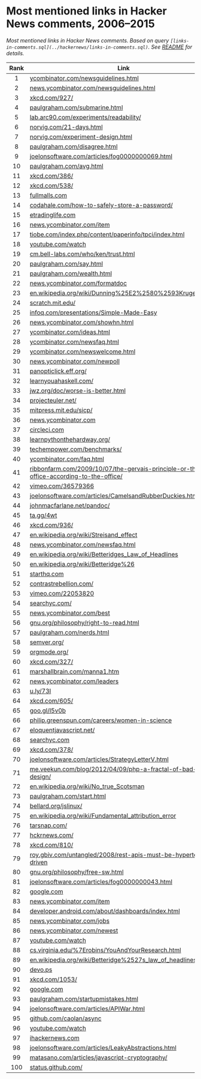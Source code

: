 # Most mentioned links in Hacker News comments, 2006–2015

*Most mentioned links in Hacker News comments. Based on query `[links-in-comments.sql](../hackernews/links-in-comments.sql)`. See [README](../README.md) for details.*

Rank | Link | Mentions
:-: | --- | --:
1 | [ycombinator.com/newsguidelines.html](http://ycombinator.com/newsguidelines.html) | [1274](https://hn.algolia.com/?query=ycombinator.com/newsguidelines.html&sort=byPopularity&prefix&page=0&dateRange=all&type=comment)
2 | [news.ycombinator.com/newsguidelines.html](https://news.ycombinator.com/newsguidelines.html) | [203](https://hn.algolia.com/?query=news.ycombinator.com/newsguidelines.html&sort=byPopularity&prefix&page=0&dateRange=all&type=comment)
3 | [xkcd.com/927/](http://xkcd.com/927/) | [197](https://hn.algolia.com/?query=xkcd.com/927/&sort=byPopularity&prefix&page=0&dateRange=all&type=comment)
4 | [paulgraham.com/submarine.html](http://www.paulgraham.com/submarine.html) | [178](https://hn.algolia.com/?query=paulgraham.com/submarine.html&sort=byPopularity&prefix&page=0&dateRange=all&type=comment)
5 | [lab.arc90.com/experiments/readability/](http://lab.arc90.com/experiments/readability/) | [153](https://hn.algolia.com/?query=lab.arc90.com/experiments/readability/&sort=byPopularity&prefix&page=0&dateRange=all&type=comment)
6 | [norvig.com/21-days.html](http://norvig.com/21-days.html) | [153](https://hn.algolia.com/?query=norvig.com/21-days.html&sort=byPopularity&prefix&page=0&dateRange=all&type=comment)
7 | [norvig.com/experiment-design.html](http://norvig.com/experiment-design.html) | [147](https://hn.algolia.com/?query=norvig.com/experiment-design.html&sort=byPopularity&prefix&page=0&dateRange=all&type=comment)
8 | [paulgraham.com/disagree.html](http://www.paulgraham.com/disagree.html) | [143](https://hn.algolia.com/?query=paulgraham.com/disagree.html&sort=byPopularity&prefix&page=0&dateRange=all&type=comment)
9 | [joelonsoftware.com/articles/fog0000000069.html](http://www.joelonsoftware.com/articles/fog0000000069.html) | [138](https://hn.algolia.com/?query=joelonsoftware.com/articles/fog0000000069.html&sort=byPopularity&prefix&page=0&dateRange=all&type=comment)
10 | [paulgraham.com/avg.html](http://www.paulgraham.com/avg.html) | [136](https://hn.algolia.com/?query=paulgraham.com/avg.html&sort=byPopularity&prefix&page=0&dateRange=all&type=comment)
11 | [xkcd.com/386/](http://xkcd.com/386/) | [126](https://hn.algolia.com/?query=xkcd.com/386/&sort=byPopularity&prefix&page=0&dateRange=all&type=comment)
12 | [xkcd.com/538/](http://xkcd.com/538/) | [121](https://hn.algolia.com/?query=xkcd.com/538/&sort=byPopularity&prefix&page=0&dateRange=all&type=comment)
13 | [fullmalls.com](http://www.fullmalls.com) | [108](https://hn.algolia.com/?query=fullmalls.com&sort=byPopularity&prefix&page=0&dateRange=all&type=comment)
14 | [codahale.com/how-to-safely-store-a-password/](http://codahale.com/how-to-safely-store-a-password/) | [105](https://hn.algolia.com/?query=codahale.com/how-to-safely-store-a-password/&sort=byPopularity&prefix&page=0&dateRange=all&type=comment)
15 | [etradinglife.com](http://www.etradinglife.com) | [104](https://hn.algolia.com/?query=etradinglife.com&sort=byPopularity&prefix&page=0&dateRange=all&type=comment)
16 | [news.ycombinator.com/item](http://news.ycombinator.com/item?id=363) | [103](https://hn.algolia.com/?query=news.ycombinator.com/item&sort=byPopularity&prefix&page=0&dateRange=all&type=comment)
17 | [tiobe.com/index.php/content/paperinfo/tpci/index.html](http://www.tiobe.com/index.php/content/paperinfo/tpci/index.html) | [101](https://hn.algolia.com/?query=tiobe.com/index.php/content/paperinfo/tpci/index.html&sort=byPopularity&prefix&page=0&dateRange=all&type=comment)
18 | [youtube.com/watch](http://www.youtube.com/watch?v=dBnniua6-oM) | [97](https://hn.algolia.com/?query=youtube.com/watch&sort=byPopularity&prefix&page=0&dateRange=all&type=comment)
19 | [cm.bell-labs.com/who/ken/trust.html](http://cm.bell-labs.com/who/ken/trust.html) | [96](https://hn.algolia.com/?query=cm.bell-labs.com/who/ken/trust.html&sort=byPopularity&prefix&page=0&dateRange=all&type=comment)
20 | [paulgraham.com/say.html](http://www.paulgraham.com/say.html) | [96](https://hn.algolia.com/?query=paulgraham.com/say.html&sort=byPopularity&prefix&page=0&dateRange=all&type=comment)
21 | [paulgraham.com/wealth.html](http://www.paulgraham.com/wealth.html) | [93](https://hn.algolia.com/?query=paulgraham.com/wealth.html&sort=byPopularity&prefix&page=0&dateRange=all&type=comment)
22 | [news.ycombinator.com/formatdoc](http://news.ycombinator.com/formatdoc) | [89](https://hn.algolia.com/?query=news.ycombinator.com/formatdoc&sort=byPopularity&prefix&page=0&dateRange=all&type=comment)
23 | [en.wikipedia.org/wiki/Dunning%25E2%2580%2593Kruger_effect](http://en.wikipedia.org/wiki/Dunning%E2%80%93Kruger_effect) | [89](https://hn.algolia.com/?query=en.wikipedia.org/wiki/Dunning%25E2%2580%2593Kruger_effect&sort=byPopularity&prefix&page=0&dateRange=all&type=comment)
24 | [scratch.mit.edu/](http://scratch.mit.edu/) | [86](https://hn.algolia.com/?query=scratch.mit.edu/&sort=byPopularity&prefix&page=0&dateRange=all&type=comment)
25 | [infoq.com/presentations/Simple-Made-Easy](http://www.infoq.com/presentations/Simple-Made-Easy) | [86](https://hn.algolia.com/?query=infoq.com/presentations/Simple-Made-Easy&sort=byPopularity&prefix&page=0&dateRange=all&type=comment)
26 | [news.ycombinator.com/showhn.html](https://news.ycombinator.com/showhn.html) | [85](https://hn.algolia.com/?query=news.ycombinator.com/showhn.html&sort=byPopularity&prefix&page=0&dateRange=all&type=comment)
27 | [ycombinator.com/ideas.html](http://ycombinator.com/ideas.html) | [85](https://hn.algolia.com/?query=ycombinator.com/ideas.html&sort=byPopularity&prefix&page=0&dateRange=all&type=comment)
28 | [ycombinator.com/newsfaq.html](http://ycombinator.com/newsfaq.html) | [84](https://hn.algolia.com/?query=ycombinator.com/newsfaq.html&sort=byPopularity&prefix&page=0&dateRange=all&type=comment)
29 | [ycombinator.com/newswelcome.html](http://ycombinator.com/newswelcome.html) | [83](https://hn.algolia.com/?query=ycombinator.com/newswelcome.html&sort=byPopularity&prefix&page=0&dateRange=all&type=comment)
30 | [news.ycombinator.com/newpoll](http://news.ycombinator.com/newpoll) | [82](https://hn.algolia.com/?query=news.ycombinator.com/newpoll&sort=byPopularity&prefix&page=0&dateRange=all&type=comment)
31 | [panopticlick.eff.org/](https://panopticlick.eff.org/) | [82](https://hn.algolia.com/?query=panopticlick.eff.org/&sort=byPopularity&prefix&page=0&dateRange=all&type=comment)
32 | [learnyouahaskell.com/](http://learnyouahaskell.com/) | [79](https://hn.algolia.com/?query=learnyouahaskell.com/&sort=byPopularity&prefix&page=0&dateRange=all&type=comment)
33 | [jwz.org/doc/worse-is-better.html](http://www.jwz.org/doc/worse-is-better.html) | [79](https://hn.algolia.com/?query=jwz.org/doc/worse-is-better.html&sort=byPopularity&prefix&page=0&dateRange=all&type=comment)
34 | [projecteuler.net/](http://projecteuler.net/) | [75](https://hn.algolia.com/?query=projecteuler.net/&sort=byPopularity&prefix&page=0&dateRange=all&type=comment)
35 | [mitpress.mit.edu/sicp/](http://mitpress.mit.edu/sicp/) | [75](https://hn.algolia.com/?query=mitpress.mit.edu/sicp/&sort=byPopularity&prefix&page=0&dateRange=all&type=comment)
36 | [news.ycombinator.com](http://news.ycombinator.com) | [74](https://hn.algolia.com/?query=news.ycombinator.com&sort=byPopularity&prefix&page=0&dateRange=all&type=comment)
37 | [circleci.com](https://circleci.com) | [74](https://hn.algolia.com/?query=circleci.com&sort=byPopularity&prefix&page=0&dateRange=all&type=comment)
38 | [learnpythonthehardway.org/](http://learnpythonthehardway.org/) | [73](https://hn.algolia.com/?query=learnpythonthehardway.org/&sort=byPopularity&prefix&page=0&dateRange=all&type=comment)
39 | [techempower.com/benchmarks/](http://www.techempower.com/benchmarks/) | [71](https://hn.algolia.com/?query=techempower.com/benchmarks/&sort=byPopularity&prefix&page=0&dateRange=all&type=comment)
40 | [ycombinator.com/faq.html](http://ycombinator.com/faq.html) | [70](https://hn.algolia.com/?query=ycombinator.com/faq.html&sort=byPopularity&prefix&page=0&dateRange=all&type=comment)
41 | [ribbonfarm.com/2009/10/07/the-gervais-principle-or-the-office-according-to-the-office/](http://www.ribbonfarm.com/2009/10/07/the-gervais-principle-or-the-office-according-to-the-office/) | [70](https://hn.algolia.com/?query=ribbonfarm.com/2009/10/07/the-gervais-principle-or-the-office-according-to-the-office/&sort=byPopularity&prefix&page=0&dateRange=all&type=comment)
42 | [vimeo.com/36579366](http://vimeo.com/36579366) | [69](https://hn.algolia.com/?query=vimeo.com/36579366&sort=byPopularity&prefix&page=0&dateRange=all&type=comment)
43 | [joelonsoftware.com/articles/CamelsandRubberDuckies.html](http://www.joelonsoftware.com/articles/CamelsandRubberDuckies.html) | [68](https://hn.algolia.com/?query=joelonsoftware.com/articles/CamelsandRubberDuckies.html&sort=byPopularity&prefix&page=0&dateRange=all&type=comment)
44 | [johnmacfarlane.net/pandoc/](http://johnmacfarlane.net/pandoc/) | [66](https://hn.algolia.com/?query=johnmacfarlane.net/pandoc/&sort=byPopularity&prefix&page=0&dateRange=all&type=comment)
45 | [ta.gg/4wt](http://ta.gg/4wt) | [65](https://hn.algolia.com/?query=ta.gg/4wt&sort=byPopularity&prefix&page=0&dateRange=all&type=comment)
46 | [xkcd.com/936/](http://xkcd.com/936/) | [64](https://hn.algolia.com/?query=xkcd.com/936/&sort=byPopularity&prefix&page=0&dateRange=all&type=comment)
47 | [en.wikipedia.org/wiki/Streisand_effect](http://en.wikipedia.org/wiki/Streisand_effect) | [63](https://hn.algolia.com/?query=en.wikipedia.org/wiki/Streisand_effect&sort=byPopularity&prefix&page=0&dateRange=all&type=comment)
48 | [news.ycombinator.com/newsfaq.html](https://news.ycombinator.com/newsfaq.html) | [62](https://hn.algolia.com/?query=news.ycombinator.com/newsfaq.html&sort=byPopularity&prefix&page=0&dateRange=all&type=comment)
49 | [en.wikipedia.org/wiki/Betteridges_Law_of_Headlines](http://en.wikipedia.org/wiki/Betteridges_Law_of_Headlines) | [62](https://hn.algolia.com/?query=en.wikipedia.org/wiki/Betteridges_Law_of_Headlines&sort=byPopularity&prefix&page=0&dateRange=all&type=comment)
50 | [en.wikipedia.org/wiki/Betteridge%26](http://en.wikipedia.org/wiki/Betteridge&#x27;s_law_of_headlines) | [61](https://hn.algolia.com/?query=en.wikipedia.org/wiki/Betteridge%26&sort=byPopularity&prefix&page=0&dateRange=all&type=comment)
51 | [starthq.com](https://starthq.com) | [61](https://hn.algolia.com/?query=starthq.com&sort=byPopularity&prefix&page=0&dateRange=all&type=comment)
52 | [contrastrebellion.com/](http://contrastrebellion.com/) | [61](https://hn.algolia.com/?query=contrastrebellion.com/&sort=byPopularity&prefix&page=0&dateRange=all&type=comment)
53 | [vimeo.com/22053820](http://vimeo.com/22053820) | [60](https://hn.algolia.com/?query=vimeo.com/22053820&sort=byPopularity&prefix&page=0&dateRange=all&type=comment)
54 | [searchyc.com/](http://searchyc.com/) | [60](https://hn.algolia.com/?query=searchyc.com/&sort=byPopularity&prefix&page=0&dateRange=all&type=comment)
55 | [news.ycombinator.com/best](http://news.ycombinator.com/best) | [59](https://hn.algolia.com/?query=news.ycombinator.com/best&sort=byPopularity&prefix&page=0&dateRange=all&type=comment)
56 | [gnu.org/philosophy/right-to-read.html](http://www.gnu.org/philosophy/right-to-read.html) | [59](https://hn.algolia.com/?query=gnu.org/philosophy/right-to-read.html&sort=byPopularity&prefix&page=0&dateRange=all&type=comment)
57 | [paulgraham.com/nerds.html](http://www.paulgraham.com/nerds.html) | [59](https://hn.algolia.com/?query=paulgraham.com/nerds.html&sort=byPopularity&prefix&page=0&dateRange=all&type=comment)
58 | [semver.org/](http://semver.org/) | [58](https://hn.algolia.com/?query=semver.org/&sort=byPopularity&prefix&page=0&dateRange=all&type=comment)
59 | [orgmode.org/](http://orgmode.org/) | [58](https://hn.algolia.com/?query=orgmode.org/&sort=byPopularity&prefix&page=0&dateRange=all&type=comment)
60 | [xkcd.com/327/](http://xkcd.com/327/) | [58](https://hn.algolia.com/?query=xkcd.com/327/&sort=byPopularity&prefix&page=0&dateRange=all&type=comment)
61 | [marshallbrain.com/manna1.htm](http://marshallbrain.com/manna1.htm) | [58](https://hn.algolia.com/?query=marshallbrain.com/manna1.htm&sort=byPopularity&prefix&page=0&dateRange=all&type=comment)
62 | [news.ycombinator.com/leaders](http://news.ycombinator.com/leaders) | [57](https://hn.algolia.com/?query=news.ycombinator.com/leaders&sort=byPopularity&prefix&page=0&dateRange=all&type=comment)
63 | [u.ly/73I](http://u.ly/73I) | [57](https://hn.algolia.com/?query=u.ly/73I&sort=byPopularity&prefix&page=0&dateRange=all&type=comment)
64 | [xkcd.com/605/](http://xkcd.com/605/) | [56](https://hn.algolia.com/?query=xkcd.com/605/&sort=byPopularity&prefix&page=0&dateRange=all&type=comment)
65 | [goo.gl/l5v0b](http://goo.gl/l5v0b) | [55](https://hn.algolia.com/?query=goo.gl/l5v0b&sort=byPopularity&prefix&page=0&dateRange=all&type=comment)
66 | [philip.greenspun.com/careers/women-in-science](http://philip.greenspun.com/careers/women-in-science) | [55](https://hn.algolia.com/?query=philip.greenspun.com/careers/women-in-science&sort=byPopularity&prefix&page=0&dateRange=all&type=comment)
67 | [eloquentjavascript.net/](http://eloquentjavascript.net/) | [55](https://hn.algolia.com/?query=eloquentjavascript.net/&sort=byPopularity&prefix&page=0&dateRange=all&type=comment)
68 | [searchyc.com](http://searchyc.com) | [55](https://hn.algolia.com/?query=searchyc.com&sort=byPopularity&prefix&page=0&dateRange=all&type=comment)
69 | [xkcd.com/378/](http://xkcd.com/378/) | [55](https://hn.algolia.com/?query=xkcd.com/378/&sort=byPopularity&prefix&page=0&dateRange=all&type=comment)
70 | [joelonsoftware.com/articles/StrategyLetterV.html](http://www.joelonsoftware.com/articles/StrategyLetterV.html) | [55](https://hn.algolia.com/?query=joelonsoftware.com/articles/StrategyLetterV.html&sort=byPopularity&prefix&page=0&dateRange=all&type=comment)
71 | [me.veekun.com/blog/2012/04/09/php-a-fractal-of-bad-design/](http://me.veekun.com/blog/2012/04/09/php-a-fractal-of-bad-design/) | [55](https://hn.algolia.com/?query=me.veekun.com/blog/2012/04/09/php-a-fractal-of-bad-design/&sort=byPopularity&prefix&page=0&dateRange=all&type=comment)
72 | [en.wikipedia.org/wiki/No_true_Scotsman](http://en.wikipedia.org/wiki/No_true_Scotsman) | [54](https://hn.algolia.com/?query=en.wikipedia.org/wiki/No_true_Scotsman&sort=byPopularity&prefix&page=0&dateRange=all&type=comment)
73 | [paulgraham.com/start.html](http://www.paulgraham.com/start.html) | [54](https://hn.algolia.com/?query=paulgraham.com/start.html&sort=byPopularity&prefix&page=0&dateRange=all&type=comment)
74 | [bellard.org/jslinux/](http://bellard.org/jslinux/) | [54](https://hn.algolia.com/?query=bellard.org/jslinux/&sort=byPopularity&prefix&page=0&dateRange=all&type=comment)
75 | [en.wikipedia.org/wiki/Fundamental_attribution_error](http://en.wikipedia.org/wiki/Fundamental_attribution_error) | [54](https://hn.algolia.com/?query=en.wikipedia.org/wiki/Fundamental_attribution_error&sort=byPopularity&prefix&page=0&dateRange=all&type=comment)
76 | [tarsnap.com/](http://www.tarsnap.com/) | [53](https://hn.algolia.com/?query=tarsnap.com/&sort=byPopularity&prefix&page=0&dateRange=all&type=comment)
77 | [hckrnews.com/](http://hckrnews.com/) | [52](https://hn.algolia.com/?query=hckrnews.com/&sort=byPopularity&prefix&page=0&dateRange=all&type=comment)
78 | [xkcd.com/810/](http://xkcd.com/810/) | [52](https://hn.algolia.com/?query=xkcd.com/810/&sort=byPopularity&prefix&page=0&dateRange=all&type=comment)
79 | [roy.gbiv.com/untangled/2008/rest-apis-must-be-hypertext-driven](http://roy.gbiv.com/untangled/2008/rest-apis-must-be-hypertext-driven) | [51](https://hn.algolia.com/?query=roy.gbiv.com/untangled/2008/rest-apis-must-be-hypertext-driven&sort=byPopularity&prefix&page=0&dateRange=all&type=comment)
80 | [gnu.org/philosophy/free-sw.html](http://www.gnu.org/philosophy/free-sw.html) | [51](https://hn.algolia.com/?query=gnu.org/philosophy/free-sw.html&sort=byPopularity&prefix&page=0&dateRange=all&type=comment)
81 | [joelonsoftware.com/articles/fog0000000043.html](http://www.joelonsoftware.com/articles/fog0000000043.html) | [51](https://hn.algolia.com/?query=joelonsoftware.com/articles/fog0000000043.html&sort=byPopularity&prefix&page=0&dateRange=all&type=comment)
82 | [google.com](http://www.google.com) | [51](https://hn.algolia.com/?query=google.com&sort=byPopularity&prefix&page=0&dateRange=all&type=comment)
83 | [news.ycombinator.com/item](http://news.ycombinator.com/item?id=117171) | [51](https://hn.algolia.com/?query=news.ycombinator.com/item&sort=byPopularity&prefix&page=0&dateRange=all&type=comment)
84 | [developer.android.com/about/dashboards/index.html](http://developer.android.com/about/dashboards/index.html) | [50](https://hn.algolia.com/?query=developer.android.com/about/dashboards/index.html&sort=byPopularity&prefix&page=0&dateRange=all&type=comment)
85 | [news.ycombinator.com/jobs](http://news.ycombinator.com/jobs) | [50](https://hn.algolia.com/?query=news.ycombinator.com/jobs&sort=byPopularity&prefix&page=0&dateRange=all&type=comment)
86 | [news.ycombinator.com/newest](http://news.ycombinator.com/newest) | [50](https://hn.algolia.com/?query=news.ycombinator.com/newest&sort=byPopularity&prefix&page=0&dateRange=all&type=comment)
87 | [youtube.com/watch](http://www.youtube.com/watch?v=u6XAPnuFjJc) | [50](https://hn.algolia.com/?query=youtube.com/watch&sort=byPopularity&prefix&page=0&dateRange=all&type=comment)
88 | [cs.virginia.edu/%7Erobins/YouAndYourResearch.html](http://www.cs.virginia.edu/~robins/YouAndYourResearch.html) | [49](https://hn.algolia.com/?query=cs.virginia.edu/%7Erobins/YouAndYourResearch.html&sort=byPopularity&prefix&page=0&dateRange=all&type=comment)
89 | [en.wikipedia.org/wiki/Betteridge%2527s_law_of_headlines](http://en.wikipedia.org/wiki/Betteridge%27s_law_of_headlines) | [49](https://hn.algolia.com/?query=en.wikipedia.org/wiki/Betteridge%2527s_law_of_headlines&sort=byPopularity&prefix&page=0&dateRange=all&type=comment)
90 | [devo.ps](http://devo.ps) | [49](https://hn.algolia.com/?query=devo.ps&sort=byPopularity&prefix&page=0&dateRange=all&type=comment)
91 | [xkcd.com/1053/](http://xkcd.com/1053/) | [49](https://hn.algolia.com/?query=xkcd.com/1053/&sort=byPopularity&prefix&page=0&dateRange=all&type=comment)
92 | [google.com](http://google.com) | [48](https://hn.algolia.com/?query=google.com&sort=byPopularity&prefix&page=0&dateRange=all&type=comment)
93 | [paulgraham.com/startupmistakes.html](http://www.paulgraham.com/startupmistakes.html) | [48](https://hn.algolia.com/?query=paulgraham.com/startupmistakes.html&sort=byPopularity&prefix&page=0&dateRange=all&type=comment)
94 | [joelonsoftware.com/articles/APIWar.html](http://www.joelonsoftware.com/articles/APIWar.html) | [48](https://hn.algolia.com/?query=joelonsoftware.com/articles/APIWar.html&sort=byPopularity&prefix&page=0&dateRange=all&type=comment)
95 | [github.com/caolan/async](https://github.com/caolan/async) | [48](https://hn.algolia.com/?query=github.com/caolan/async&sort=byPopularity&prefix&page=0&dateRange=all&type=comment)
96 | [youtube.com/watch](http://www.youtube.com/watch?v=6wXkI4t7nuc) | [48](https://hn.algolia.com/?query=youtube.com/watch&sort=byPopularity&prefix&page=0&dateRange=all&type=comment)
97 | [ihackernews.com](http://ihackernews.com) | [48](https://hn.algolia.com/?query=ihackernews.com&sort=byPopularity&prefix&page=0&dateRange=all&type=comment)
98 | [joelonsoftware.com/articles/LeakyAbstractions.html](http://www.joelonsoftware.com/articles/LeakyAbstractions.html) | [48](https://hn.algolia.com/?query=joelonsoftware.com/articles/LeakyAbstractions.html&sort=byPopularity&prefix&page=0&dateRange=all&type=comment)
99 | [matasano.com/articles/javascript-cryptography/](http://www.matasano.com/articles/javascript-cryptography/) | [48](https://hn.algolia.com/?query=matasano.com/articles/javascript-cryptography/&sort=byPopularity&prefix&page=0&dateRange=all&type=comment)
100 | [status.github.com/](https://status.github.com/) | [47](https://hn.algolia.com/?query=status.github.com/&sort=byPopularity&prefix&page=0&dateRange=all&type=comment)
